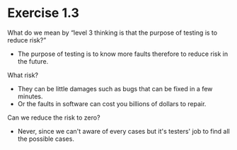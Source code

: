 # Exercise 1.3 #
What do we mean by “level 3 thinking is that the purpose of testing is to reduce risk?”
* The purpose of testing is to know more faults therefore to reduce risk in the future.

What risk?
* They can be little damages such as bugs that can be fixed in a few minutes.
* Or the faults in software can cost you billions of dollars to repair.

Can we reduce the risk to zero?
* Never, since we can't aware of every cases but it's testers' job to find all the possible cases.